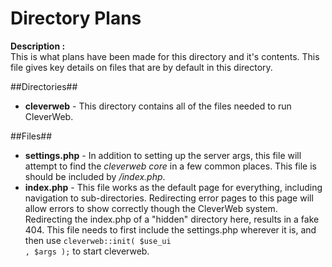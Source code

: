 # Directory Plans #

**Description :**  
This is what plans have been made for this directory and it's contents. This file gives key details on files that are by default in this directory.  

##Directories##
- **cleverweb** - This directory contains all of the files needed to run CleverWeb. 

##Files##
- **settings.php** - In addition to setting up the server args, this file will attempt to find the *cleverweb core* in a few common places. This file is should be included by */index.php*.
- **index.php** - This file works as the default page for everything, including navigation to sub-directories. Redirecting error pages to this page will allow errors to show correctly though the CleverWeb system. Redirecting the index.php of a "hidden" directory here, results in a fake 404. This file needs to first include the settings.php wherever it is, and then use <code>cleverweb::init( $use_ui , $args );</code> to start cleverweb.
